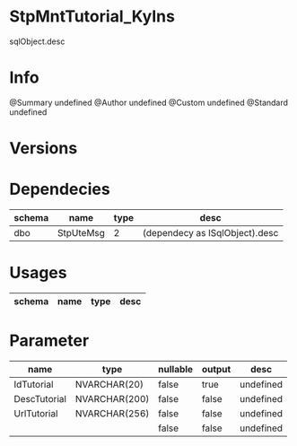 # StpMntTutorial_KyIns
sqlObject.desc

# Info 
@Summary undefined
@Author undefined
@Custom undefined
@Standard undefined
# Versions 
# Dependecies 

| schema      | name      | type       | desc          |
| ------ | -------- | -------- | ------ |
| dbo | StpUteMsg | 2 | (dependecy as ISqlObject).desc |
# Usages 

| schema      | name      | type       | desc          |
| ------ | -------- | -------- | ------ |
# Parameter

| name      | type      | nullable      | output       | desc          |
| ------ | -------- | -------- | -------- | ------ |
| IdTutorial | NVARCHAR(20) | false | true | undefined |
| DescTutorial | NVARCHAR(200) | false | false | undefined |
| UrlTutorial | NVARCHAR(256) | false | false | undefined |
|  |  | false | false | undefined |

